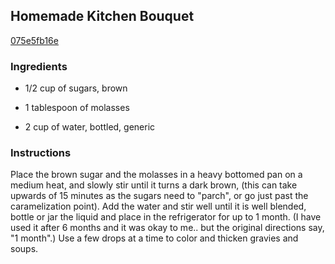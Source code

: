 ## Homemade Kitchen Bouquet

[075e5fb16e](http://online-cookbook.com/goto/cook/rpage/001790)

### Ingredients

 - 1/2 cup of sugars, brown

 - 1 tablespoon of molasses

 - 2 cup of water, bottled, generic

### Instructions

Place the brown sugar and the molasses in a heavy bottomed pan on a medium heat, and slowly stir until it turns a dark brown, (this can take upwards of 15 minutes as the sugars need to "parch", or go just past the caramelization point). Add the water and stir well until it is well blended, bottle or jar the liquid and place in the refrigerator for up to 1 month. (I have used it after 6 months and it was okay to me.. but the original directions say, "1 month".) Use a few drops at a time to color and thicken gravies and soups.